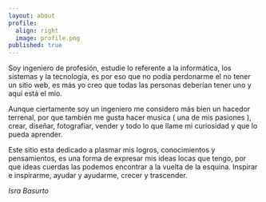 ```yaml
---
layout: about
profile:
  align: right
  image: profile.png
published: true
---
```

Soy ingeniero de profesión, estudie lo referente a la informática, los sistemas y la tecnología, es por eso que no podía perdonarme el no tener un sitio web, es más yo creo que todas las personas deberían tener uno y aquí está el mio.

Aunque ciertamente soy un ingeniero me considero más bien un hacedor terrenal, por que también me gusta hacer musica ( una de mis pasiones ), crear, diseñar, fotografiar, vender y todo lo que llame mi curiosidad y que lo pueda aprender.

Este sitio esta dedicado a plasmar mis logros, conocimientos y pensamientos, es una forma de expresar mis ideas locas que tengo, por que ideas cuerdas las podemos encontrar a la vuelta de la esquina. Inspirar e inspirarme, ayudar y ayudarme, crecer y trascender.

*Isra Basurto*
